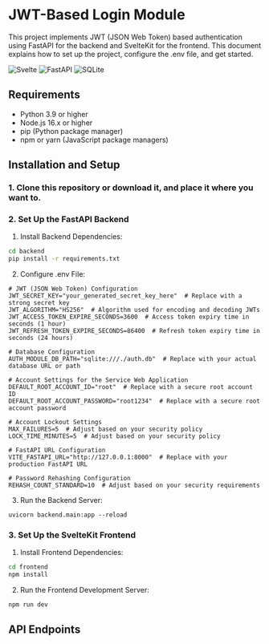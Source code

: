 # JWT-Based Login Module
This project implements JWT (JSON Web Token) based authentication using FastAPI for the backend and SvelteKit for the frontend. This document explains how to set up the project, configure the .env file, and get started.

![Svelte](https://img.shields.io/badge/svelte-%23f1413d.svg?style=for-the-badge&logo=svelte&logoColor=white)
![FastAPI](https://img.shields.io/badge/FastAPI-005571?style=for-the-badge&logo=fastapi)
![SQLite](https://img.shields.io/badge/sqlite-%2307405e.svg?style=for-the-badge&logo=sqlite&logoColor=white)

## Requirements
- Python 3.9 or higher
- Node.js 16.x or higher
- pip (Python package manager)
- npm or yarn (JavaScript package managers)

## Installation and Setup
### 1. Clone this repository or download it, and place it where you want to.

### 2. Set Up the FastAPI Backend
1. Install Backend Dependencies:
```bash
cd backend
pip install -r requirements.txt
```
2. Configure .env File:
``` .env
# JWT (JSON Web Token) Configuration
JWT_SECRET_KEY="your_generated_secret_key_here"  # Replace with a strong secret key
JWT_ALGORITHM="HS256"  # Algorithm used for encoding and decoding JWTs
JWT_ACCESS_TOKEN_EXPIRE_SECONDS=3600  # Access token expiry time in seconds (1 hour)
JWT_REFRESH_TOKEN_EXPIRE_SECONDS=86400  # Refresh token expiry time in seconds (24 hours)

# Database Configuration
AUTH_MODULE_DB_PATH="sqlite:///./auth.db"  # Replace with your actual database URL or path

# Account Settings for the Service Web Application
DEFAULT_ROOT_ACCOUNT_ID="root"  # Replace with a secure root account ID
DEFAULT_ROOT_ACCOUNT_PASSWORD="root1234"  # Replace with a secure root account password

# Account Lockout Settings
MAX_FAILURES=5  # Adjust based on your security policy
LOCK_TIME_MINUTES=5  # Adjust based on your security policy

# FastAPI URL Configuration
VITE_FASTAPI_URL="http://127.0.0.1:8000"  # Replace with your production FastAPI URL

# Password Rehashing Configuration
REHASH_COUNT_STANDARD=10  # Adjust based on your security requirements
```
3. Run the Backend Server:
```
uvicorn backend.main:app --reload
```

### 3. Set Up the SvelteKit Frontend
1. Install Frontend Dependencies:
```bash
cd frontend
npm install

```
2. Run the Frontend Development Server:
```bash
npm run dev
```

## API Endpoints
